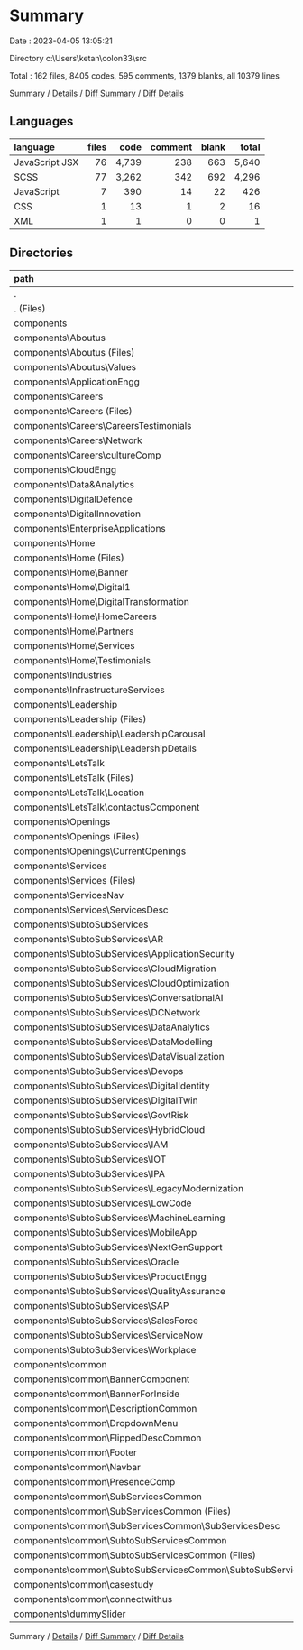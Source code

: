 # Summary

Date : 2023-04-05 13:05:21

Directory c:\\Users\\ketan\\colon33\\src

Total : 162 files,  8405 codes, 595 comments, 1379 blanks, all 10379 lines

Summary / [Details](details.md) / [Diff Summary](diff.md) / [Diff Details](diff-details.md)

## Languages
| language | files | code | comment | blank | total |
| :--- | ---: | ---: | ---: | ---: | ---: |
| JavaScript JSX | 76 | 4,739 | 238 | 663 | 5,640 |
| SCSS | 77 | 3,262 | 342 | 692 | 4,296 |
| JavaScript | 7 | 390 | 14 | 22 | 426 |
| CSS | 1 | 13 | 1 | 2 | 16 |
| XML | 1 | 1 | 0 | 0 | 1 |

## Directories
| path | files | code | comment | blank | total |
| :--- | ---: | ---: | ---: | ---: | ---: |
| . | 162 | 8,405 | 595 | 1,379 | 10,379 |
| . (Files) | 8 | 151 | 13 | 23 | 187 |
| components | 154 | 8,254 | 582 | 1,356 | 10,192 |
| components\\Aboutus | 4 | 226 | 3 | 37 | 266 |
| components\\Aboutus (Files) | 2 | 47 | 0 | 6 | 53 |
| components\\Aboutus\\Values | 2 | 179 | 3 | 31 | 213 |
| components\\ApplicationEngg | 2 | 93 | 0 | 11 | 104 |
| components\\Careers | 8 | 571 | 2 | 96 | 669 |
| components\\Careers (Files) | 2 | 41 | 0 | 5 | 46 |
| components\\Careers\\CareersTestimonials | 2 | 304 | 2 | 54 | 360 |
| components\\Careers\\Network | 2 | 80 | 0 | 15 | 95 |
| components\\Careers\\cultureComp | 2 | 146 | 0 | 22 | 168 |
| components\\CloudEngg | 2 | 81 | 0 | 7 | 88 |
| components\\Data&Analytics | 2 | 81 | 0 | 8 | 89 |
| components\\DigitalDefence | 2 | 73 | 0 | 8 | 81 |
| components\\DigitalInnovation | 2 | 93 | 0 | 10 | 103 |
| components\\EnterpriseApplications | 2 | 81 | 0 | 7 | 88 |
| components\\Home | 16 | 1,327 | 122 | 331 | 1,780 |
| components\\Home (Files) | 2 | 35 | 1 | 4 | 40 |
| components\\Home\\Banner | 2 | 228 | 35 | 85 | 348 |
| components\\Home\\Digital1 | 2 | 136 | 7 | 31 | 174 |
| components\\Home\\DigitalTransformation | 2 | 155 | 21 | 45 | 221 |
| components\\Home\\HomeCareers | 2 | 108 | 2 | 22 | 132 |
| components\\Home\\Partners | 2 | 188 | 6 | 31 | 225 |
| components\\Home\\Services | 2 | 272 | 45 | 80 | 397 |
| components\\Home\\Testimonials | 2 | 205 | 5 | 33 | 243 |
| components\\Industries | 2 | 29 | 0 | 3 | 32 |
| components\\InfrastructureServices | 2 | 69 | 0 | 7 | 76 |
| components\\Leadership | 6 | 398 | 23 | 78 | 499 |
| components\\Leadership (Files) | 2 | 32 | 2 | 6 | 40 |
| components\\Leadership\\LeadershipCarousal | 2 | 79 | 5 | 13 | 97 |
| components\\Leadership\\LeadershipDetails | 2 | 287 | 16 | 59 | 362 |
| components\\LetsTalk | 6 | 534 | 10 | 112 | 656 |
| components\\LetsTalk (Files) | 2 | 34 | 0 | 7 | 41 |
| components\\LetsTalk\\Location | 2 | 225 | 8 | 39 | 272 |
| components\\LetsTalk\\contactusComponent | 2 | 275 | 2 | 66 | 343 |
| components\\Openings | 4 | 258 | 6 | 52 | 316 |
| components\\Openings (Files) | 2 | 26 | 0 | 3 | 29 |
| components\\Openings\\CurrentOpenings | 2 | 232 | 6 | 49 | 287 |
| components\\Services | 4 | 396 | 17 | 71 | 484 |
| components\\Services (Files) | 2 | 32 | 4 | 4 | 40 |
| components\\ServicesNav | 2 | 162 | 16 | 38 | 216 |
| components\\Services\\ServicesDesc | 2 | 364 | 13 | 67 | 444 |
| components\\SubtoSubServices | 58 | 2,080 | 29 | 162 | 2,271 |
| components\\SubtoSubServices\\AR | 2 | 92 | 1 | 5 | 98 |
| components\\SubtoSubServices\\ApplicationSecurity | 2 | 80 | 1 | 6 | 87 |
| components\\SubtoSubServices\\CloudMigration | 2 | 80 | 1 | 6 | 87 |
| components\\SubtoSubServices\\CloudOptimization | 2 | 80 | 1 | 6 | 87 |
| components\\SubtoSubServices\\ConversationalAI | 2 | 68 | 1 | 6 | 75 |
| components\\SubtoSubServices\\DCNetwork | 2 | 68 | 1 | 6 | 75 |
| components\\SubtoSubServices\\DataAnalytics | 2 | 80 | 1 | 6 | 87 |
| components\\SubtoSubServices\\DataModelling | 2 | 68 | 1 | 6 | 75 |
| components\\SubtoSubServices\\DataVisualization | 2 | 56 | 1 | 5 | 62 |
| components\\SubtoSubServices\\Devops | 2 | 80 | 1 | 5 | 86 |
| components\\SubtoSubServices\\DigitalIdentity | 2 | 92 | 1 | 5 | 98 |
| components\\SubtoSubServices\\DigitalTwin | 2 | 68 | 1 | 5 | 74 |
| components\\SubtoSubServices\\GovtRisk | 2 | 56 | 1 | 5 | 62 |
| components\\SubtoSubServices\\HybridCloud | 2 | 44 | 1 | 5 | 50 |
| components\\SubtoSubServices\\IAM | 2 | 80 | 1 | 6 | 87 |
| components\\SubtoSubServices\\IOT | 2 | 92 | 1 | 5 | 98 |
| components\\SubtoSubServices\\IPA | 2 | 92 | 1 | 5 | 98 |
| components\\SubtoSubServices\\LegacyModernization | 2 | 92 | 1 | 5 | 98 |
| components\\SubtoSubServices\\LowCode | 2 | 80 | 1 | 6 | 87 |
| components\\SubtoSubServices\\MachineLearning | 2 | 80 | 1 | 6 | 87 |
| components\\SubtoSubServices\\MobileApp | 2 | 80 | 1 | 6 | 87 |
| components\\SubtoSubServices\\NextGenSupport | 2 | 56 | 1 | 5 | 62 |
| components\\SubtoSubServices\\Oracle | 2 | 44 | 1 | 5 | 50 |
| components\\SubtoSubServices\\ProductEngg | 2 | 92 | 1 | 9 | 102 |
| components\\SubtoSubServices\\QualityAssurance | 2 | 80 | 1 | 6 | 87 |
| components\\SubtoSubServices\\SAP | 2 | 44 | 1 | 5 | 50 |
| components\\SubtoSubServices\\SalesForce | 2 | 44 | 1 | 5 | 50 |
| components\\SubtoSubServices\\ServiceNow | 2 | 44 | 1 | 5 | 50 |
| components\\SubtoSubServices\\Workplace | 2 | 68 | 1 | 6 | 75 |
| components\\common | 28 | 1,578 | 340 | 310 | 2,228 |
| components\\common\\BannerComponent | 2 | 86 | 79 | 24 | 189 |
| components\\common\\BannerForInside | 2 | 65 | 60 | 21 | 146 |
| components\\common\\DescriptionCommon | 2 | 109 | 6 | 17 | 132 |
| components\\common\\DropdownMenu | 2 | 256 | 6 | 9 | 271 |
| components\\common\\FlippedDescCommon | 2 | 101 | 7 | 16 | 124 |
| components\\common\\Footer | 2 | 155 | 0 | 33 | 188 |
| components\\common\\Navbar | 2 | 188 | 66 | 57 | 311 |
| components\\common\\PresenceComp | 2 | 94 | 1 | 15 | 110 |
| components\\common\\SubServicesCommon | 4 | 176 | 18 | 48 | 242 |
| components\\common\\SubServicesCommon (Files) | 2 | 32 | 2 | 2 | 36 |
| components\\common\\SubServicesCommon\\SubServicesDesc | 2 | 144 | 16 | 46 | 206 |
| components\\common\\SubtoSubServicesCommon | 4 | 205 | 93 | 49 | 347 |
| components\\common\\SubtoSubServicesCommon (Files) | 2 | 33 | 72 | 4 | 109 |
| components\\common\\SubtoSubServicesCommon\\SubtoSubServicesDesc | 2 | 172 | 21 | 45 | 238 |
| components\\common\\casestudy | 2 | 102 | 3 | 16 | 121 |
| components\\common\\connectwithus | 2 | 41 | 1 | 5 | 47 |
| components\\dummySlider | 2 | 124 | 14 | 8 | 146 |

Summary / [Details](details.md) / [Diff Summary](diff.md) / [Diff Details](diff-details.md)
